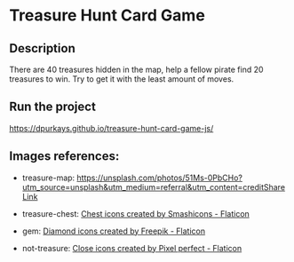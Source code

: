 # Treasure Hunt Card Game
## Description
There are 40 treasures hidden in the map, help a fellow pirate find 20 treasures to win. Try to get it with the least amount of moves. 

## Run the project
https://dpurkays.github.io/treasure-hunt-card-game-js/

## Images references:
- treasure-map: https://unsplash.com/photos/51Ms-0PbCHo?utm_source=unsplash&utm_medium=referral&utm_content=creditShareLink

- treasure-chest: <a href="https://www.flaticon.com/free-icons/chest" title="chest icons">Chest icons created by Smashicons - Flaticon</a>

- gem: <a href="https://www.flaticon.com/free-icons/diamond" title="diamond icons">Diamond icons created by Freepik - Flaticon</a>
- not-treasure: <a href="https://www.flaticon.com/free-icons/close" title="close icons">Close icons created by Pixel perfect - Flaticon</a>

